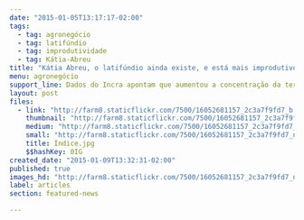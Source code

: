 ```yaml
---
date: "2015-01-05T13:17:17-02:00"
tags:
  - tag: agronegócio
  - tag: latifúndio
  - tag: improdutividade
  - tag: Kátia-Abreu
title: "Kátia Abreu, o latifúndio ainda existe, e está mais improdutivo"
menu: agronegócio
support_line: Dados do Incra apontam que aumentou a concentração da terras no país
layout: post
files:
  - link: "http://farm8.staticflickr.com/7500/16052681157_2c3a7f9fd7_b.jpg"
    thumbnail: "http://farm8.staticflickr.com/7500/16052681157_2c3a7f9fd7_t.jpg"
    medium: "http://farm8.staticflickr.com/7500/16052681157_2c3a7f9fd7_z.jpg"
    small: "http://farm8.staticflickr.com/7500/16052681157_2c3a7f9fd7_n.jpg"
    title: Índice.jpg
    $$hashKey: 0IG
created_date: "2015-01-09T13:32:31-02:00"
published: true
images_hd: "http://farm8.staticflickr.com/7500/16052681157_2c3a7f9fd7_n.jpg"
label: articles
section: featured-news

---
```

